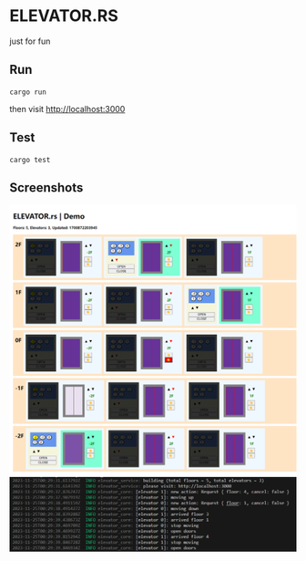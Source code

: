 # ELEVATOR.RS
just for fun

## Run
```
cargo run
```
then visit [http://localhost:3000](http://localhost:3000)

## Test
```
cargo test
```

## Screenshots
![ss1](./media/ss1.png)
![ss2](./media/ss2.png)
